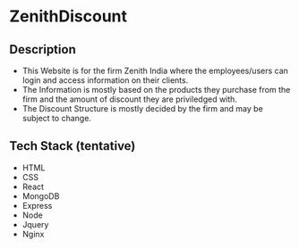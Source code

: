 # ZenithDiscount
## Description
- This Website is for the firm Zenith India where the employees/users can login and access information on their clients.
- The Information is mostly based on the products they purchase from the firm and the amount of discount they are priviledged with.
- The Discount Structure is mostly decided by the firm and may be subject to change.

## Tech Stack (tentative)
- HTML
- CSS
- React
- MongoDB
- Express
- Node
- Jquery
- Nginx
